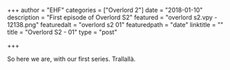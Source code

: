﻿+++
author = "EHF"
categories = ["Overlord 2"]
date = "2018-01-10"
description = "First episode of Overlord S2"
featured = "overlord s2.vpy - 12138.png"
featuredalt = "overlord s2 01"
featuredpath = "date"
linktitle = ""
title = "Overlord S2 - 01"
type = "post"

+++

So here we are, with our first series.
Trallallà.
